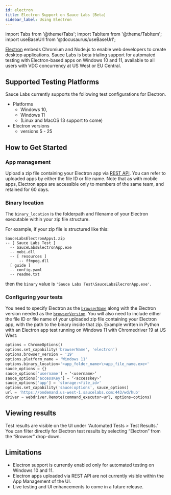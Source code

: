 ```yaml
---
id: electron
title: Electron Support on Sauce Labs [Beta]
sidebar_label: Using Electron
---
```


import Tabs from '@theme/Tabs';
import TabItem from '@theme/TabItem';
import useBaseUrl from '@docusaurus/useBaseUrl';

[Electron](https://electronjs.org/) embeds Chromium and Node.js to enable web developers to create desktop applications. Sauce Labs is beta trialing support for automated testing with Electron-based apps on Windows 10 and 11, available to all users with VDC concurrency at US West or EU Central.

## Supported Testing Platforms

Sauce Labs currently supports the following test configurations for Electron.
- Platforms
  - Windows 10, 
  - Windows 11 
  - (Linux and MacOS 13 support to come)
- Electron versions
  - versions 5 - 25

## How to Get Started

### App management

Upload a zip file containing your Electron app via [REST API](/mobile-apps/app-storage/#uploading-apps-via-rest-api). You can refer to uploaded apps by either the file ID or file name. Note that as with mobile apps, Electron apps are accessible only to members of the same team, and retained for 60 days.

### Binary location

The `binary_location` is the folderpath and filename of your Electron executable within your zip file structure.

For example, if your zip file is structured like this:
```
SauceLabsElectronAppv1.zip
-- [ Sauce Labs Test ]
  -- SauceLabsElectronApp.exe
  -- mobi.dll
  -- [ resources ]
      -- ffmpeg.dll  
  [ guide ]
  -- config.yaml
  -- readme.txt
```

then the `binary` value is `'Sauce Labs Test\SauceLabsElecronApp.exe'`.

### Configuring your tests

You need to specify Electron as the [`browserName`](https://docs.saucelabs.com/dev/test-configuration-options/#browsername) along with the Electron version needed as the [`browserVersion`](https://docs.saucelabs.com/dev/test-configuration-options/#browserversion). You will also need to include either the file ID or file name of your uploaded zip file containing your Electron app, with the path to the binary inside that zip.
Example written in Python with an Electron app test running on Windows 11 with Chromedriver 19 at US West:

```python
options = ChromeOptions()
options.set_capability('browserName', 'electron')
options.browser_version = '19'
options.platform_name = 'Windows 11'
options.binary_location='<app_folder_name>\<app_file_name.exe>'
sauce_options = {}
sauce_options['username'] = ‘<username>’
sauce_options['accessKey'] = ‘<accesskey>’
sauce_options['app'] = 'storage:<file_id>'
options.set_capability('sauce:options', sauce_options)
url = 'https://ondemand.us-west-1.saucelabs.com:443/wd/hub'
driver = webdriver.Remote(command_executor=url, options=options)
```

## Viewing results

Test results are visible on the UI under “Automated Tests > Test Results.’ You can filter directly for Electron test results by selecting “Electron” from the “Browser” drop-down.

## Limitations

- Electron support is currently enabled only for automated testing on Windows 10 and 11. 
- Electron apps uploaded via REST API are not currently visible within the App Management of the UI. 
- Live testing and UI enhancements to come in a future release.
